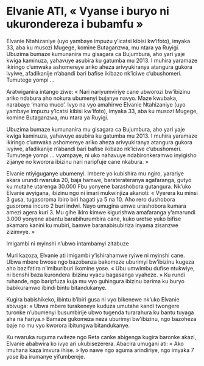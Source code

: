 # Elvanie ATI, « Vyanse i buryo ni ukurondereza i bubamfu »

Elvanie Ntahizaniye (uyo yambaye impuzu y’icatsi kibisi kw’ifoto), imyaka 33, aba ku musozi Mugege, komine Butaganzwa, mu ntara ya Ruyigi. Ubuzima bumaze kumunanira mu gisagara ca Bujumbura, aho yari yaje kwiga kaminuza, yahavuye asubira ku gatumba mu 2013. I muhira yaramaze ikiringo c’umwaka ashomereye ariko aheza arivyukiranya atangura gukora ivyiwe, afadikanije n’abandi bari bafise ikibazo nk’iciwe c’ubushomeri. Tumutege yompi …

Aratwiganira intango ziwe: « Nari nariyumviriye cane ubworozi bw’ibizinu ariko ndabura aho nokura ubumenyi bujanye navyo. Maze kwubaka, narabaye ‘mama muco’. Ivyo na vyo amahirwe Elvanie Ntahizaniye (uyo yambaye impuzu y’icatsi kibisi kw’ifoto), imyaka 33, aba ku musozi Mugege, komine Butaganzwa, mu ntara ya Ruyigi.

Ubuzima bumaze kumunanira mu gisagara ca Bujumbura, aho yari yaje kwiga kaminuza, yahavuye asubira ku gatumba mu 2013. I muhira yaramaze ikiringo c’umwaka ashomereye ariko aheza arivyukiranya atangura gukora ivyiwe, afadikanije n’abandi bari bafise ikibazo nk’iciwe c’ubushomeri. Tumutege yompi … vyampaye, ni uko nahavuye ndabironkeramwo inyigisho zijanye no kworora ibizinu nari naripfuje cane nkabura. »

Elvanie ntiyiguganye ubumenyi. Imbere yo kubishira mu ngiro, yarariye akara urundi rwaruka 20, baja hamwe, baraterateranya agafaranga, gutyo ku mutahe utarenga 30.000 Fbu yonyene barashobora gutangura. Nk’uko Elvanie avyigana, ibizinu ngo ni imari mukwinjiza akanoti: « Vyerera ku minsi 3 gusa, tugasoroma ibiro biri hagati ya 5 na 10. Aho rero dushobora gusoroma incuro 2 buri indwi. Nayo umugina umwe urashobora kumara amezi agera kuri 3. Mu gihe ikiro kimwe kigurishwa amafaranga y’amarundi 3.000 yonyene abantu barabihurumbira cane, kuko uretse yuko bifise akamaro kanini ku mubiri, bamwe baranabisubiriza inyama zisanzwe zizimvye. »

Imigambi ni myinshi n’ubwo intambamyi zitabuze

Muri kazoza, Elvanie ati imigambi y’ishirahamwe ryiwe ni myinshi cane. Ubwa mbere bwose ngo bazobanza bakomeze uburimyi bw’ibizinu kugeza aho bazifatira n’imiburiburi ikomine yose. « Ubu umwimbu dufise ntukwiye, ni benshi baza kurondera ibizinu vyacu bagasanga vyaheze. » Ku rundi ruhande, ngo baripfuza kuja mu vyo guhingura ibizinu barima ku buryo babikuramwo ibindi bintu bitandukanye.

Kugira babishikeko, ibintu b’ibiri gusa ni vyo bikenewe nk’uko Elvanie abivuga: « Ubwa mbere turakeneye kuduza umutahe kandi twongere turonke n’ubumenyi busumbirije ubwo tugenda turarahura ku bantu tuyaga aha na hariya.» Bamaze gukomeza neza uburimyi bw’ibizinu, ngo bazoheza baje no mu vyo kworora ibitungwa bitandukanye.

Ku rwaruka ruguma rwiteze ngo Reta canke abigenga kugira baronke akazi, Elvanie ababwira ko ivyo ari ukubisezerera. Abacira umugani ati: « Ako imuhana kaza imvura ihise. » Iyo nawe ngo aguma arindiriye, ngo imyaka 7 yose iba irumanye yifumbereje.